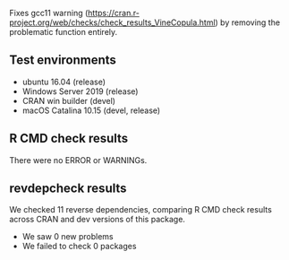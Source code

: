 Fixes gcc11 warning (https://cran.r-project.org/web/checks/check_results_VineCopula.html)
by removing the problematic function entirely.

## Test environments
* ubuntu 16.04 (release) 
* Windows Server 2019 (release) 
* CRAN win builder (devel)
* macOS Catalina 10.15 (devel, release)

## R CMD check results
There were no ERROR or WARNINGs. 

## revdepcheck results

We checked 11 reverse dependencies, comparing R CMD check results across CRAN and dev versions of this package.

 * We saw 0 new problems
 * We failed to check 0 packages
